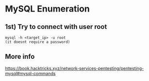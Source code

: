 # MySQL Enumeration

## 1st) Try to connect with user root

	mysql -h <target_ip> -u root
	(it doesnt require a password)

## More info

https://book.hacktricks.xyz/network-services-pentesting/pentesting-mysql#mysql-commands
